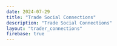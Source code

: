 ```yaml
---
date: 2024-07-29
title: "Trade Social Connections"
description: "Trade Social Connections"
layout: "trader_connections"
firebase: true
---
```



